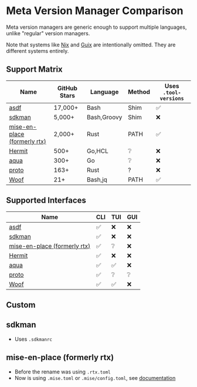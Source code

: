 # Meta Version Manager Comparison

Meta version managers are generic enough to support multiple languages, unlike "regular" version managers.

Note that systems like [Nix](https://nixos.org) and [Guix](https://guix.gnu.org) are intentionally omitted. They are different systems entirely.

## Support Matrix

| Name                                                        | GitHub Stars | Language    | Method | Uses `.tool-versions` |
| -----------------------------------------------             | ------------ | ----------- | ------ | --------------------- |
| [asdf](https://github.com/asdf-vm/asdf)                     | 17,000+      | Bash        | Shim   | ✅                     |
| [sdkman](https://github.com/sdkman/sdkman-cli)              | 5,000+       | Bash,Groovy | Shim   | ❌                     |
| [mise-en-place (formerly rtx)](https://github.com/jdx/mise) | 2,000+       | Rust        | PATH   | ✅                     |
| [Hermit](https://github.com/cashapp/hermit)                 | 500+         | Go,HCL      | ❔      | ❌                     |
| [aqua](https://github.com/aquaproj/aqua)                    | 300+         | Go          | ❔      | ❌                     |
| [proto](https://github.com/moonrepo/proto)                  | 163+         | Rust        | ?      | ❌                     |
| [Woof](https://github.com/version-manager/woof)             | 21+          | Bash,jq     | PATH   | ✅                     |

## Supported Interfaces

| Name                                                        | CLI | TUI | GUI |
| -----------------------------------------------             | --- | --- | --- |
| [asdf](https://github.com/asdf-vm/asdf)                     | ✅  | ❌   | ❌  |
| [sdkman](https://github.com/sdkman/sdkman-cli)              | ✅  | ❌   | ❌  |
| [mise-en-place (formerly rtx)](https://github.com/jdx/mise) | ✅  | ❔   | ❌  |
| [Hermit](https://github.com/cashapp/hermit)                 | ✅  | ❌   | ❌  |
| [aqua](https://github.com/aquaproj/aqua)                    | ✅  | ✅   | ❌  |
| [proto](https://github.com/moonrepo/proto)                  | ✅  | ❔   | ❔  |
| [Woof](https://github.com/version-manager/woof)             | ✅  | ✅   | ❌  |


## Custom

## sdkman

- Uses `.sdkmanrc`

## mise-en-place (formerly rtx)

- Before the rename was using `.rtx.toml`
- Now is using `.mise.toml` or `.mise/config.toml`, see [documentation](https://mise.jdx.dev/configuration.html#mise-toml)
